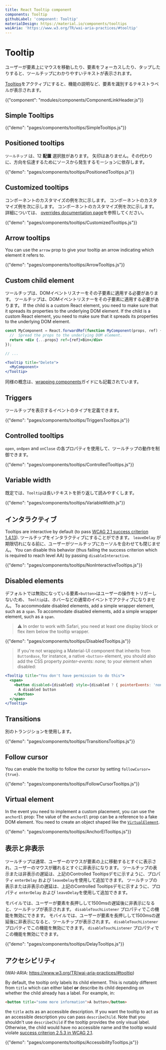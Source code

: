```yaml
---
title: React Tooltip component
components: Tooltip
githubLabel: 'component: Tooltip'
materialDesign: https://material.io/components/tooltips
waiAria: 'https://www.w3.org/TR/wai-aria-practices/#tooltip'
---
```


# Tooltip

<p class="description">ユーザーが要素上にマウスを移動したり、要素をフォーカスしたり、タップしたりすると、ツールチップにわかりやすいテキストが表示されます。</p>

[Tooltips](https://material.io/design/components/tooltips.html)をアクティブにすると、機能の説明など、要素を識別するテキストラベルが表示されます。

{{"component": "modules/components/ComponentLinkHeader.js"}}

## Simple Tooltips

{{"demo": "pages/components/tooltips/SimpleTooltips.js"}}

## Positioned tooltips

`ツールチップ` は、12 **配置** 選択肢があります。 矢印はありません。その代わりに、方向を伝達するためにソースから発生するモーションに依存します。

{{"demo": "pages/components/tooltips/PositionedTooltips.js"}}

## Customized tooltips

コンポーネントのカスタマイズの例を次に示します。 コンポーネントのカスタマイズ例を次に示します。 コンポーネントのカスタマイズ例を次に示します。 詳細については、 [overrides documentation page](/customization/how-to-customize/)を参照してください。

{{"demo": "pages/components/tooltips/CustomizedTooltips.js"}}

## Arrow tooltips

You can use the `arrow` prop to give your tooltip an arrow indicating which element it refers to.

{{"demo": "pages/components/tooltips/ArrowTooltips.js"}}

## Custom child element

ツールチップは、DOMイベントリスナーをその子要素に適用する必要があります。 ツールチップは、DOMイベントリスナーをその子要素に適用する必要があります。 If the child is a custom React element, you need to make sure that it spreads its properties to the underlying DOM element. If the child is a custom React element, you need to make sure that it spreads its properties to the underlying DOM element.

```jsx
const MyComponent = React.forwardRef(function MyComponent(props, ref) {
  //  Spread the props to the underlying DOM element.
  return <div {...props} ref={ref}>Bin</div>
});

// ...

<Tooltip title="Delete">
  <MyComponent>
</Tooltip>
```

同様の概念は、[wrapping components](/guides/composition/#wrapping-components)ガイドにも記載されています。

## Triggers

ツールチップを表示するイベントのタイプを定義できます。

{{"demo": "pages/components/tooltips/TriggersTooltips.js"}}

## Controlled tooltips

`open`, `onOpen` and `onClose` の各プロパティを使用して、ツールチップの動作を制御できます。

{{"demo": "pages/components/tooltips/ControlledTooltips.js"}}

## Variable width

既定では、`Tooltip`は長いテキストを折り返して読みやすくします。

{{"demo": "pages/components/tooltips/VariableWidth.js"}}

## インタラクティブ

Tooltips are interactive by default (to pass [WCAG 2.1 success criterion 1.4.13](https://www.w3.org/TR/WCAG21/#content-on-hover-or-focus)). ツールチップをインタラクティブにすることができます。 `leaveDelay` が期限切れになる前に、ユーザーがツールチップにカーソルを合わせても閉じません。 You can disable this behavior (thus failing the success criterion which is required to reach level AA) by passing `disableInteractive`.

{{"demo": "pages/components/tooltips/NonInteractiveTooltips.js"}}

## Disabled elements

デフォルトでは無効になっている要素`<button>`はユーザーの操作をトリガーしないため、 `Tooltip`は、ホバーなどの通常のイベントでアクティブになりません。 To accommodate disabled elements, add a simple wrapper element, such as a `span`. To accommodate disabled elements, add a simple wrapper element, such as a `span`.

> ⚠️ In order to work with Safari, you need at least one display block or flex item below the tooltip wrapper.

{{"demo": "pages/components/tooltips/DisabledTooltips.js"}}

> If you're not wrapping a Material-UI component that inherits from `ButtonBase`, for instance, a native `<button>` element, you should also add the CSS property *pointer-events: none;* to your element when disabled:

```jsx
<Tooltip title="You don't have permission to do this">
  <span>
    <button disabled={disabled} style={disabled ? { pointerEvents: 'none' } : {}}>
      A disabled button
    </button>
  </span>
</Tooltip>
```

## Transitions

別のトランジションを使用します。

{{"demo": "pages/components/tooltips/TransitionsTooltips.js"}}

## Follow cursor

You can enable the tooltip to follow the cursor by setting `followCursor={true}`.

{{"demo": "pages/components/tooltips/FollowCursorTooltips.js"}}

## Virtual element

In the event you need to implement a custom placement, you can use the `anchorEl` prop: The value of the `anchorEl` prop can be a reference to a fake DOM element. You need to create an object shaped like the [`VirtualElement`](https://popper.js.org/docs/v2/virtual-elements/).

{{"demo": "pages/components/tooltips/AnchorElTooltips.js"}}

## 表示と非表示

ツールチップは通常、ユーザーのマウスが要素の上に移動するとすぐに表示され、ユーザーのマウスが離れるとすぐに非表示になります。 ツールチップの表示または非表示の遅延は、上記のControlled Tooltipsデモに示すように、プロパティ `enterDelay` および `leaveDelay`を使用して追加できます。 ツールチップの表示または非表示の遅延は、上記のControlled Tooltipsデモに示すように、プロパティ `enterDelay` および `leaveDelay`を使用して追加できます。

モバイルでは、ユーザーが要素を長押しして1500msの遅延後に非表示になると、ツールチップが表示されます。 `disableTouchListener` プロパティでこの機能を無効にできます。 モバイルでは、ユーザーが要素を長押しして1500msの遅延後に非表示になると、ツールチップが表示されます。 `disableTouchListener` プロパティでこの機能を無効にできます。 `disableTouchListener` プロパティでこの機能を無効にできます。

{{"demo": "pages/components/tooltips/DelayTooltips.js"}}

## アクセシビリティ

(WAI-ARIA: https://www.w3.org/TR/wai-aria-practices/#tooltip)

By default, the tooltip only labels its child element. This is notably different from `title` which can either label **or** describe its child depending on whether the child already has a label. For example, in:

```html
<button title="some more information">A button</button>
```

the `title` acts as an accessible description. If you want the tooltip to act as an accessible description you can pass `describeChild`. Note that you shouldn't use `describeChild` if the tooltip provides the only visual label. Otherwise, the child would have no accessible name and the tooltip would violate [success criterion 2.5.3 in WCAG 2.1](https://www.w3.org/WAI/WCAG21/Understanding/label-in-name.html).

{{"demo": "pages/components/tooltips/AccessibilityTooltips.js"}}
